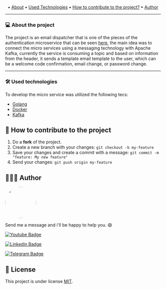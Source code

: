 <p align="center">
 • 
 <a href="#-about-the-project">About</a> • 
 <a href="#-used-technologies">Used Technologies</a> • 
 <a href="#-how-to-contribute-to-the-project">How to contribute to the project?</a> • 
 <a href="#-author">Author</a>
</p>

<hr />

### 💻 About the project

<p align="center">

The project is an email dispatcher that is one of the pieces of the authentication microservice that can be seen [here](https://github.com/aawadallak/Account-management-service),
the main idea was to connect the micro services using a messaging technology with Apache Kafka, currently the service is consuming a topic and based on information
from the header, it sends a template email template to the user, which can be a welcome code confirmation, email change, or password change.
</p>
<hr />

### 🛠 Used technologies
To develop the micro service was utilized the following tecs:
- [Golang](https://golang.org/)
- [Docker](https://www.docker.com/)
- [Kafka](https://kafka.apache.org/)


## 💪 How to contribute to the project

1. Do a **fork** of the project.
2. Create a new branch with your changes: `git checkout -b my-feature`
3. Save your changes and create a commit with a message: `git commit -m "feature: My new feature"`
4. Send your changes: `git push origin my-feature`

## 👨🏻‍🎓 Author

<a href="https://github.com/aawadallak">
 <img style="border-radius: 50%;" src="https://avatars.githubusercontent.com/u/74802742?v=4" width="100px;" alt=""/>
</a>

Send me a message and i'll be happy to help you. 😄

[![Youtube Badge](https://img.shields.io/badge/Gmail-D14836?style=for-the-badge&logo=gmail&logoColor=white&link=http)](mailto:alexandre.awadallak@gmail.com)

[![Linkedin Badge](https://img.shields.io/badge/LinkedIn-0077B5?style=for-the-badge&logo=linkedin&logoColor=white&link=https://www.linkedin.com/in/alexandre-yasser-awadallak-1900951b0/)](https://www.linkedin.com/in/alexandre-awadallak)

[![Telegram Badge](https://img.shields.io/badge/Telegram-2CA5E0?style=for-the-badge&logo=telegram&logoColor=white&link=https://t.me/aawadallak)](https://t.me/aawadallak)


## 📝 License

This project is under license [MIT](./LICENSE).
